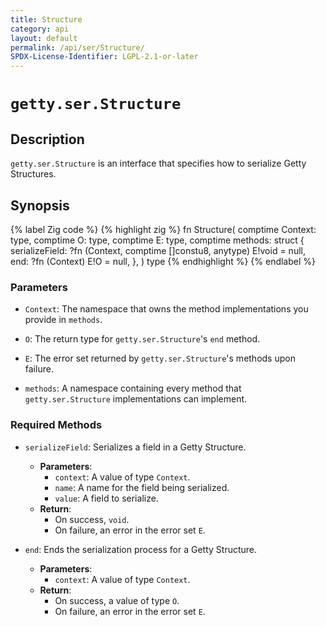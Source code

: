 ```yaml
---
title: Structure
category: api
layout: default
permalink: /api/ser/Structure/
SPDX-License-Identifier: LGPL-2.1-or-later
---
```


# `getty.ser.Structure`

## Description

`getty.ser.Structure` is an interface that specifies how to serialize Getty Structures.

## Synopsis

{% label Zig code %}
{% highlight zig %}
fn Structure(
    comptime Context: type,
    comptime O: type,
    comptime E: type,
    comptime methods: struct {
        serializeField: ?fn (Context, comptime []constu8, anytype) E!void = null,
        end: ?fn (Context) E!O = null,
    },
) type
{% endhighlight %}
{% endlabel %}

### Parameters

- `Context`: The namespace that owns the method implementations you provide in `methods`.

- `O`: The return type for `getty.ser.Structure`'s `end` method.

- `E`: The error set returned by `getty.ser.Structure`'s methods upon failure.

- `methods`: A namespace containing every method that `getty.ser.Structure` implementations can implement.

### Required Methods

- `serializeField`: Serializes a field in a Getty Structure.

    - __Parameters__:
        - `context`: A value of type `Context`.
        - `name`: A name for the field being serialized.
        - `value`: A field to serialize.
    - __Return__:
        - On success, `void`.
        - On failure, an error in the error set `E`.

- `end`: Ends the serialization process for a Getty Structure.

    - __Parameters__:
        - `context`: A value of type `Context`.
    - __Return__:
        - On success, a value of type `O`.
        - On failure, an error in the error set `E`.
